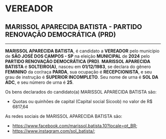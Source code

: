 # VEREADOR
## MARISSOL APARECIDA BATISTA - PARTIDO RENOVAÇÃO DEMOCRÁTICA (PRD)
---
**MARISSOL APARECIDA BATISTA**, é candidato a **VEREADOR** pelo município de **SÃO JOSÉ DOS CAMPOS - SP** na eleição **MUNICIPAL** de **2024** pelo **PARTIDO RENOVAÇÃO DEMOCRÁTICA (PRD)**.
**MARISSOL APARECIDA BATISTA** é **SOLTEIRO(A)**, nasceu em **01/12/1983**, se declara do gênero **FEMININO** da cor/raça **PARDA**, sua ocupação é **RECEPCIONISTA**, e seu grau de instrução é **SUPERIOR INCOMPLETO**.
Seu nome de urna é **SOL DA ADC**, e seu número de urna é **25**.

Os bens declarados do candidato(a) MARISSOL APARECIDA BATISTA são: 
- Quotas ou quinhões de capital (Capital social Sicoob) no valor de R$ 6817,64

As redes sociais de MARISSOL APARECIDA BATISTA são:
- https://www.facebook.com/marissol.batista.10?locale=pt_BR;
- https://www.instagram.com/sol_batista/;